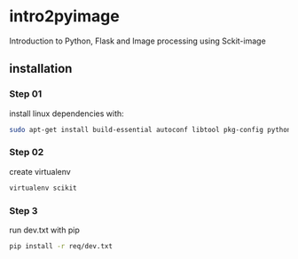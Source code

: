 # intro2pyimage
Introduction to Python, Flask and Image processing using Sckit-image

## installation 

### Step 01

install linux dependencies with:

 ```bash
 sudo apt-get install build-essential autoconf libtool pkg-config python-opengl python-imaging python-pyrex python-pyside.qtopengl idle-python2.7 qt4-dev-tools qt4-designer libqtgui4 libqtcore4 libqt4-xml libqt4-test libqt4-script libqt4-network libqt4-dbus python-qt4 python-qt4-gl libgle3 python-dev libfreetype6-dev
 ```
 
### Step 02
 
 create virtualenv
 
 ```bash
 virtualenv scikit
 ```
 
### Step 3
 
 run dev.txt with pip
 
 ```bash
 pip install -r req/dev.txt
 ```

